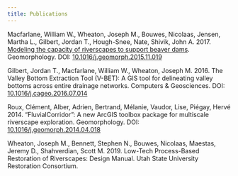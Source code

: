 ```yaml
---
title: Publications
---
```


Macfarlane, William W., Wheaton, Joseph M., Bouwes, Nicolaas, Jensen, Martha L., Gilbert, Jordan T., Hough-Snee, Nate, Shivik, John A. 2017. [Modeling the capacity of riverscapes to support beaver dams](http://www.sciencedirect.com/science/article/pii/S0169555X15302166). Geomorphology. DOI: [10.1016/j.geomorph.2015.11.019](10.1016/j.geomorph.2015.11.019)

Gilbert, Jordan T., Macfarlane, William W., Wheaton, Joseph M. 2016. The Valley Bottom Extraction Tool (V-BET): A GIS tool for delineating valley bottoms across entire drainage networks. Computers & Geosciences. DOI: [10.1016/j.cageo.2016.07.014](10.1016/j.cageo.2016.07.014)

Roux, Clément, Alber, Adrien, Bertrand, Mélanie, Vaudor, Lise, Piégay, Hervé 2014. “FluvialCorridor”: A new ArcGIS toolbox package for multiscale riverscape exploration. Geomorphology. DOI: [10.1016/j.geomorph.2014.04.018](10.1016/j.geomorph.2014.04.018)

Wheaton, Joseph M., Bennett, Stephen N., Bouwes, Nicolaas, Maestas, Jeremy D., Shahverdian, Scott M. 2019. Low-Tech Process-Based Restoration of Riverscapes: Design Manual. Utah State University Restoration Consortium. 
